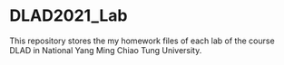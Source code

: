 # DLAD2021_Lab
This repository stores the my homework files of each lab of the course DLAD in National Yang Ming Chiao Tung University.
